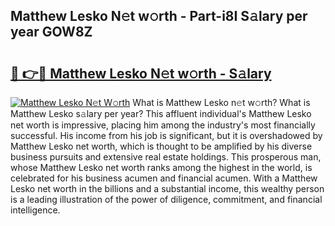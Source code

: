 ## Matthew Lesko N𝚎t w𝚘rth - Part-i8I S𝚊lary per year GOW8Z

# <h2><a href="http://gc2oq6k.nevu.top/?p=Matthew+Lesko">🔗 👉🔴 Matthew Lesko N𝚎t w𝚘rth - S𝚊lary</a></h2>

[![Matthew Lesko N𝚎t W𝚘rth](https://i.imgur.com/Oavwk0R.jpeg)](http://gc2oq6k.nevu.top/?p=Matthew+Lesko)
What is Matthew Lesko n𝚎t w𝚘rth? What is Matthew Lesko s𝚊lary per year?
This affluent individual's Matthew Lesko net worth is impressive, placing him among the industry's most financially successful. His income from his job is significant, but it is overshadowed by Matthew Lesko net worth, which is thought to be amplified by his diverse business pursuits and extensive real estate holdings. This prosperous man, whose Matthew Lesko net worth ranks among the highest in the world, is celebrated for his business acumen and financial acumen. With a Matthew Lesko net worth in the billions and a substantial income, this wealthy person is a leading illustration of the power of diligence, commitment, and financial intelligence.
